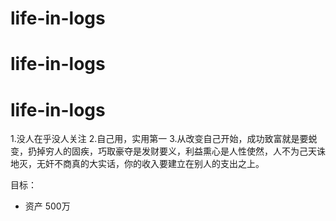 # life-in-logs
# life-in-logs
# life-in-logs

1.没人在乎没人关注
2.自己用，实用第一
3.从改变自己开始，成功致富就是要蜕变，扔掉穷人的固疾，巧取豪夺是发财要义，利益熏心是人性使然，人不为己天诛地灭，无奸不商真的大实话，你的收入要建立在别人的支出之上。

目标：
- 资产 500万